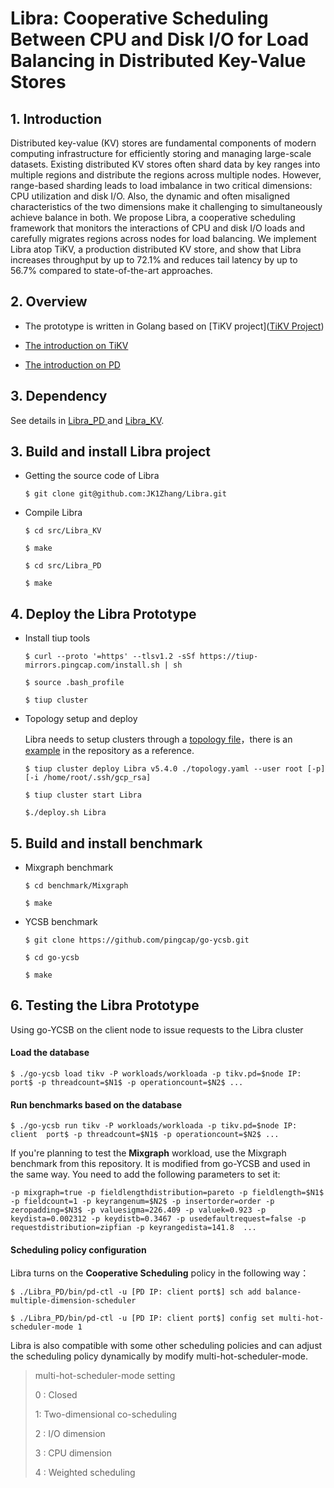 # Libra: Cooperative Scheduling Between CPU and Disk I/O for Load Balancing in Distributed Key-Value Stores

## 1. Introduction

Distributed key-value (KV) stores are fundamental components of modern computing infrastructure for efficiently storing and managing large-scale datasets.  Existing distributed KV stores often shard data by key ranges into multiple regions and distribute the regions across multiple nodes. However,  range-based sharding leads to load imbalance in two critical dimensions: CPU utilization and disk I/O. Also, the dynamic and often misaligned characteristics of the two dimensions make it challenging to simultaneously achieve balance in both.  We propose Libra, a cooperative scheduling framework that monitors the interactions of CPU and disk I/O loads and carefully migrates regions across nodes for load balancing. We implement Libra atop TiKV, a production distributed KV store, and show that Libra increases throughput by up to 72.1\% and reduces tail latency by up to 56.7\% compared to state-of-the-art approaches.




## 2. Overview
* The prototype is written in Golang based on [TiKV project]([TiKV Project](https://github.com/tikv))

* [The introduction on TiKV](./src/Libra_KV/README.md)

* [The introduction on PD](./src/Libra_PD/README.md)

  

## 3. Dependency 

See details in [Libra_PD ](./src/Libra_PD/README.md)and [Libra_KV](./src/Libra_KV/README.md).



## 3. Build and install Libra project

* Getting the source code of Libra 

  `$ git clone git@github.com:JK1Zhang/Libra.git`

* Compile Libra 

  `$ cd src/Libra_KV`

  `$ make`

  `$ cd src/Libra_PD`
  
  `$ make`

  

## 4. Deploy the Libra Prototype

- Install tiup tools

  `$ curl --proto '=https' --tlsv1.2 -sSf https://tiup-mirrors.pingcap.com/install.sh | sh`

  `$ source .bash_profile`

  `$ tiup cluster`

- Topology setup and deploy

  Libra needs to setup clusters through a [topology file](https://tikv.org/docs/7.1/deploy/install/production/#step-2-initialize-cluster-topology-file)，there is an [example](./topology.yaml) in the repository as a reference.

  `$ tiup cluster deploy Libra v5.4.0 ./topology.yaml --user root [-p] [-i /home/root/.ssh/gcp_rsa]`

  `$ tiup cluster start Libra`

  `$./deploy.sh Libra`

  

## 5. Build and install benchmark

- Mixgraph benchmark

  `$ cd benchmark/Mixgraph`

  `$ make`

- YCSB benchmark

  `$ git clone https://github.com/pingcap/go-ycsb.git`

  `$ cd go-ycsb`

  `$ make`

  

## 6. Testing the Libra Prototype

Using go-YCSB on the client node to issue requests to the Libra cluster

#### **Load the database**

`$ ./go-ycsb load tikv -P workloads/workloada -p tikv.pd=$node IP: port$ -p threadcount=$N1$ -p operationcount=$N2$ ...`

#### **Run benchmarks based on the database**

``$ ./go-ycsb run tikv -P workloads/workloada -p tikv.pd=$node IP: client  port$ -p threadcount=$N1$ -p operationcount=$N2$ ...``

If you're planning to test the **Mixgraph** workload, use the Mixgraph benchmark from this repository. It is modified from go-YCSB and used in the same way. You need to add the following parameters to set it:

``-p mixgraph=true -p fieldlengthdistribution=pareto -p fieldlength=$N1$ -p fieldcount=1 -p keyrangenum=$N2$ -p insertorder=order -p zeropadding=$N3$ -p valuesigma=226.409 -p valuek=0.923 -p keydista=0.002312 -p keydistb=0.3467 -p usedefaultrequest=false -p requestdistribution=zipfian -p keyrangedista=141.8  ...``

#### **Scheduling policy configuration**

Libra turns on the **Cooperative Scheduling** policy in the following way：

``$ ./Libra_PD/bin/pd-ctl -u [PD IP: client port$] sch add balance-multiple-dimension-scheduler``

``$ ./Libra_PD/bin/pd-ctl -u [PD IP: client port$] config set multi-hot-scheduler-mode 1``

Libra  is also compatible with some other scheduling policies and can adjust the scheduling policy dynamically by modify multi-hot-scheduler-mode. 

> multi-hot-scheduler-mode setting
>
> 0 : Closed
>
> 1: Two-dimensional co-scheduling
>
> 2 : I/O dimension
>
> 3 : CPU dimension
>
> 4 : Weighted scheduling



